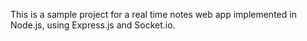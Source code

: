 This is a sample project for a real time notes web app implemented in Node.js, using Express.js and Socket.io.
